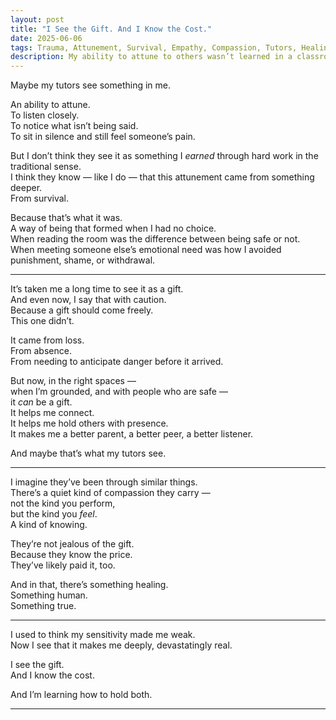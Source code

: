 ```yaml
---
layout: post
title: "I See the Gift. And I Know the Cost."
date: 2025-06-06
tags: Trauma, Attunement, Survival, Empathy, Compassion, Tutors, Healing
description: My ability to attune to others wasn’t learned in a classroom — it was shaped by a life that demanded I read every room, every silence, every shift. Now I see the gift. And I know the cost.
---
```


Maybe my tutors see something in me.

An ability to attune.  
To listen closely.  
To notice what isn’t being said.  
To sit in silence and still feel someone’s pain.

But I don’t think they see it as something I *earned* through hard work in the traditional sense.  
I think they know — like I do — that this attunement came from something deeper.  
From survival.

Because that’s what it was.  
A way of being that formed when I had no choice.  
When reading the room was the difference between being safe or not.  
When meeting someone else’s emotional need was how I avoided punishment, shame, or withdrawal.

---

It’s taken me a long time to see it as a gift.  
And even now, I say that with caution.  
Because a gift should come freely.  
This one didn’t.

It came from loss.  
From absence.  
From needing to anticipate danger before it arrived.

But now, in the right spaces —  
when I’m grounded, and with people who are safe —  
it *can* be a gift.  
It helps me connect.  
It helps me hold others with presence.  
It makes me a better parent, a better peer, a better listener.

And maybe that’s what my tutors see.

---

I imagine they’ve been through similar things.  
There’s a quiet kind of compassion they carry —  
not the kind you perform,  
but the kind you *feel*.  
A kind of knowing.

They’re not jealous of the gift.  
Because they know the price.  
They’ve likely paid it, too.

And in that, there’s something healing.  
Something human.  
Something true.

---

I used to think my sensitivity made me weak.  
Now I see that it makes me deeply, devastatingly real.

I see the gift.  
And I know the cost.

And I’m learning how to hold both.

---